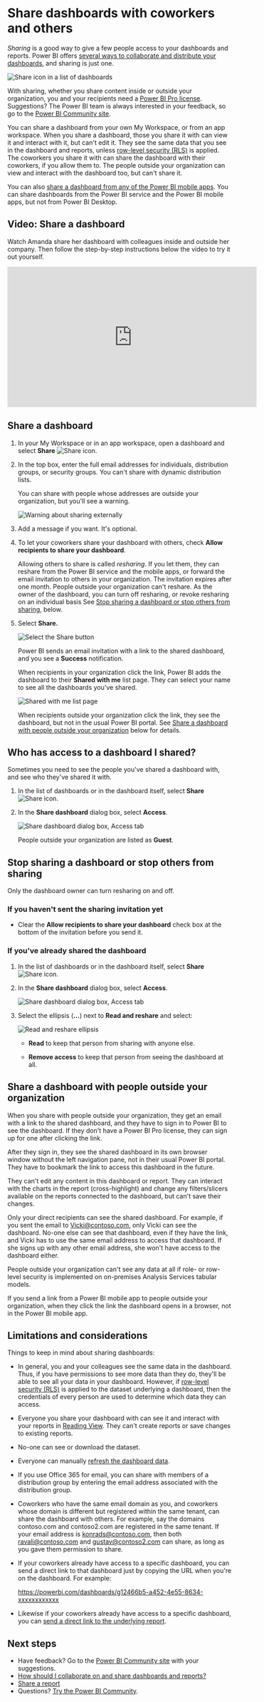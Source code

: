 <properties
   pageTitle="Share dashboards with coworkers and others"
   description="How to share Power BI dashboards with colleagues in and out of your organization, and what you need to know about sharing."
   services="powerbi"
   documentationCenter=""
   authors="maggiesMSFT"
   manager="erikre"
   backup="ajayan"
   editor=""
   tags=""
   featuredVideoId="0tUwn8DHo3s"
   qualityFocus="monitoring"
   qualityDate="08/14/2017"/>

<tags
   ms.service="powerbi"
   ms.devlang="NA"
   ms.topic="article"
   ms.tgt_pltfrm="NA"
   ms.workload="powerbi"
   ms.date="08/31/2017"
   ms.author="maggies"/>

# Share dashboards with coworkers and others

*Sharing* is a good way to give a few people access to your dashboards and reports. Power BI offers [several ways to collaborate and distribute your dashboards](powerbi-service-how-should-i-share-my-dashboard.md), and sharing is just one.

![Share icon in a list of dashboards](media/powerbi-service-share-unshare-dashboard/power-bi-share-dash.png)

With sharing, whether you share content inside or outside your organization, you and your recipients need a [Power BI Pro license](powerbi-free-vs-pro.md). Suggestions? The Power BI team is always interested in your feedback, so go to the [Power BI Community site](https://community.powerbi.com/).

You can share a dashboard from your own My Workspace, or from an app workspace. When you share a dashboard, those you share it with can view it and interact with it, but can't edit it. They see the same data that you see in the dashboard and reports, unless [row-level security (RLS)](powerbi-admin-rls.md) is applied. The coworkers you share it with can share the dashboard with their coworkers, if you allow them to. The people outside your organization can view and interact with the dashboard too, but can't share it. 

You can also [share a dashboard from any of the Power BI mobile apps](powerbi-mobile-share-a-dashboard-from-the-iphone-app.md). You can share dashboards from the Power BI service and the Power BI mobile apps, but not from Power BI Desktop.

## Video: Share a dashboard
Watch Amanda share her dashboard with colleagues inside and outside her company. Then follow the step-by-step instructions below the video to try it out yourself.

<iframe width="560" height="315" src="https://www.youtube.com/embed/0tUwn8DHo3s?list=PL1N57mwBHtN0JFoKSR0n-tBkUJHeMP2cP" frameborder="0" allowfullscreen></iframe>

## Share a dashboard

1.   In your My Workspace or in an app workspace, open a dashboard and select **Share** ![Share icon](media/powerbi-service-share-unshare-dashboard/power-bi-share-icon.png).

2.  In the top box, enter the full email addresses for individuals, distribution groups, or security groups. You can't share with dynamic distribution lists. 

    You can share with people whose addresses are outside your organization, but you'll see a warning.

    ![Warning about sharing externally](media/powerbi-service-share-unshare-dashboard/power-bi-share-dialog-warning.png)  

2. Add a message if you want. It's optional.

3.  To let your coworkers share your dashboard with others, check **Allow recipients to share your dashboard**.

    Allowing others to share is called *resharing*. If you let them, they can reshare from the Power BI service and the mobile apps, or forward the email invitation to others in your organization. The invitation expires after one month. People outside your organization can't reshare. As the owner of the dashboard, you can turn off resharing, or revoke resharing on an individual basis See [Stop sharing a dashboard or stop others from sharing](powerbi-service-share-unshare-dashboard.md#stop-sharing-a-dashboard-or-stop-others-from-sharing), below.

4.  Select **Share.**

    ![Select the Share button](media/powerbi-service-share-unshare-dashboard/power-bi-share-dialog-share.png)  

	Power BI sends an email invitation with a link to the shared dashboard, and you see a **Success** notification. 

    When recipients in your organization click the link, Power BI adds the dashboard to their **Shared with me** list page. They can select your name to see all the dashboards you've shared. 

    ![Shared with me list page](media/powerbi-service-share-unshare-dashboard/power-bi-shared-with-me-list-page.png)

    When recipients outside your organization click the link, they see the dashboard, but not in the usual Power BI portal. See [Share a dashboard with people outside your organization](powerbi-service-share-unshare-dashboard.md#share-a-dashboard-with-people-outside-your-organization) below for details.

## Who has access to a dashboard I shared?

Sometimes you need to see the people you've shared a dashboard with, and see who they've shared it with.

1. In the list of dashboards or in the dashboard itself, select **Share** ![Share icon](media/powerbi-service-share-unshare-dashboard/power-bi-share-icon.png). 
2. In the **Share dashboard** dialog box, select **Access**.

    ![Share dashboard dialog box, Access tab](media/powerbi-service-share-unshare-dashboard/power-bi-share-dialog-access.png)

    People outside your organization are listed as **Guest**.

## Stop sharing a dashboard or stop others from sharing

Only the dashboard owner can turn resharing on and off.

### If you haven't sent the sharing invitation yet

-  Clear the **Allow recipients to share your dashboard** check box at the bottom of the invitation before you send it.

### If you've already shared the dashboard

1. In the list of dashboards or in the dashboard itself, select **Share** ![Share icon](media/powerbi-service-share-unshare-dashboard/power-bi-share-icon.png). 
2. In the **Share dashboard** dialog box, select **Access**.

    ![Share dashboard dialog box, Access tab](media/powerbi-service-share-unshare-dashboard/power-bi-share-dialog-access.png)

3.  Select the ellipsis (**...**) next to **Read and reshare** and select:

    ![Read and reshare ellipsis](media/powerbi-service-share-unshare-dashboard/power-bi-change-access.png)

    -   **Read** to keep that person from sharing with anyone else.

    -   **Remove access** to keep that person from seeing the dashboard at all.

## Share a dashboard with people outside your organization

When you share with people outside your organization, they get an email with a link to the shared dashboard, and they have to sign in to Power BI to see the dashboard. If they don't have a Power BI Pro license, they can sign up for one after clicking the link.

After they sign in, they see the shared dashboard in its own browser window without the left navigation pane, not in their usual Power BI portal. They have to bookmark the link to access this dashboard in the future.

They can't edit any content in this dashboard or report. They can interact with the charts in the report (cross-highlight) and change any filters/slicers available on the reports connected to the dashboard, but can't save their changes.

Only your direct recipients can see the shared dashboard. For example, if you sent the email to Vicki@contoso.com, only Vicki can see the dashboard. No-one else can see that dashboard, even if they have the link, and Vicki has to use the same email address to access that dashboard. If she signs up with any other email address, she won't have access to the dashboard either.

People outside your organization can't see any data at all if role- or row-level security is implemented on on-premises Analysis Services tabular models.

If you send a link from a Power BI mobile app to people outside your organization, when they click the link the dashboard opens in a browser, not in the Power BI mobile app.

## Limitations and considerations

Things to keep in mind about sharing dashboards:

-   In general, you and your colleagues see the same data in the dashboard. Thus, if you have permissions to see more data than they do, they'll be able to see all your data in your dashboard. However, if [row-level security (RLS)](powerbi-admin-rls.md) is applied to the dataset underlying a dashboard, then the credentials of every person are used to determine which data they can access.

-   Everyone you share your dashboard with can see it and interact with your reports in [Reading View](powerbi-service-open-a-report-in-reading-view.md). They can't create reports or save changes to existing reports.

-   No-one can see or download the dataset.

-   Everyone can manually [refresh the dashboard data](powerbi-refresh-data.md).

-   If you use Office 365 for email, you can share with members of a distribution group by entering the email address associated with the distribution group.

-   Coworkers who have the same email domain as you, and coworkers whose domain is different but registered within the same tenant, can share the dashboard with others. For example, say the domains contoso.com and contoso2.com are registered in the same tenant. If your email address is konrads@contoso.com, then both ravali@contoso.com and gustav@contoso2.com can share, as long as you gave them permission to share.

- If your coworkers already have access to a specific dashboard, you can send a direct link to that dashboard just by copying the URL when you're on the dashboard. For example:   

    https://powerbi.com/dashboards/g12466b5-a452-4e55-8634-xxxxxxxxxxxx

- Likewise if your coworkers already have access to a specific dashboard, you can [send a direct link to the underlying report](powerbi-service-share-report.md). 

## Next steps

- Have feedback? Go to the [Power BI Community site](https://community.powerbi.com/) with your suggestions.
- [How should I collaborate on and share dashboards and reports?](powerbi-service-how-should-i-share-my-dashboard.md)
- [Share a report](powerbi-service-share-report.md)
- Questions? [Try the Power BI Community](http://community.powerbi.com/).
